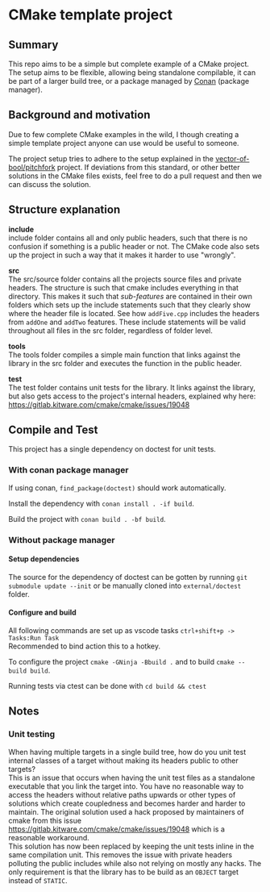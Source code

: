 # CMake template project

## Summary

This repo aims to be a simple but complete example of a CMake project. The setup aims to be flexible, allowing being standalone compilable, it can be part of a larger build tree, or a package managed by [Conan](https://conan.io/) (package manager).

## Background and motivation

Due to few complete CMake examples in the wild, I though creating a simple template project anyone can use would be useful to someone.

The project setup tries to adhere to the setup explained in the [vector-of-bool/pitchfork](https://github.com/vector-of-bool/pitchfork) project.
If deviations from this standard, or other better solutions in the CMake files exists, feel free to do a pull request and then we can discuss the solution.

## Structure explanation

**include**  
include folder contains all and only public headers, such that there is no confusion if something is a public header or not. The CMake code also sets up the project in such a way that it makes it harder to use "wrongly".

**src**  
The src/source folder contains all the projects source files and private headers.
The structure is such that cmake includes everything in that directory.
This makes it such that *sub-features* are contained in their own folders which sets up the include statements such that they clearly show where the header file is located.
See how `addFive.cpp` includes the headers from `addOne` and `addTwo` features. These include statements will be valid throughout all files in the src folder, regardless of folder level.

**tools**  
The tools folder compiles a simple main function that links against the library in the src folder and executes the function in the public header.

**test**  
The test folder contains unit tests for the library. It links against the library, but also gets access to the project's internal headers, explained why here: <https://gitlab.kitware.com/cmake/cmake/issues/19048>

## Compile and Test

This project has a single dependency on doctest for unit tests.

### With conan package manager

If using conan, `find_package(doctest)` should work automatically.

Install the dependency with `conan install . -if build`.

Build the project with `conan build . -bf build`.

### Without package manager

#### Setup dependencies

The source for the dependency of doctest can be gotten by running `git submodule update --init` or be manually cloned into `external/doctest` folder.

#### Configure and build

All following commands are set up as vscode tasks
`ctrl+shift+p -> Tasks:Run Task`  
Recommended to bind action this to a hotkey.

To configure the project `cmake -GNinja -Bbuild .` and to build `cmake --build build`.

Running tests via ctest can be done with `cd build && ctest`

## Notes

### Unit testing

When having multiple targets in a single build tree, how do you unit test internal classes of a target without making its headers public to other targets?  
This is an issue that occurs when having the unit test files as a standalone executable that you link the target into. You have no reasonable way to access the headers without relative paths upwards
or other types of solutions which create coupledness and becomes harder and harder to maintain.
The original solution used a hack proposed by maintainers of cmake from this issue <https://gitlab.kitware.com/cmake/cmake/issues/19048> which is a reasonable workaround.  
This solution has now been replaced by keeping the unit tests inline in the same compilation unit. This removes the issue with private headers polluting the public includes while also not relying on mostly any hacks. The only requirement is that the library has to be build as an `OBJECT` target instead of `STATIC`.
